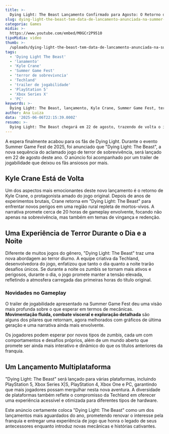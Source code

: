 ```yaml
---
title: >-
  Dying Light: The Beast Lançamento Confirmado para Agosto: O Retorno de um Herói
slug: dying-light-the-beast-tem-data-de-lancamento-anunciada-na-summer-game-fest
categoria: Games
midia: >-
  https://www.youtube.com/embed/M0GCr2P9510
tipoMidia: video
thumb: >-
  /uploads/dying-light-the-beast-tem-data-de-lancamento-anunciada-na-summer-game-fest-preview.jpg
tags:
  - 'Dying Light The Beast'
  - 'lanamento'
  - 'Kyle Crane'
  - 'Summer Game Fest'
  - 'terror de sobrevivncia'
  - 'Techland'
  - 'trailer de jogabilidade'
  - 'PlayStation 5'
  - 'Xbox Series X'
  - 'PC'
keywords: >-
  Dying Light: The Beast, lançamento, Kyle Crane, Summer Game Fest, terror de sobrevivência, Techland, trailer de jogabilidade, PlayStation 5, Xbox Series X, PC
author: Ana Luiza
data: '2025-06-06T22:15:39.000Z'
resumo: >-
  Dying Light: The Beast chegará em 22 de agosto, trazendo de volta o icônico protagonista Kyle Crane para uma nova aventura de terror e sobrevivência. A revelação ocorreu durante a Summer Game Fest, junto com um trailer emocionante.
---
```


A espera finalmente acabou para os fãs de Dying Light. Durante o evento Summer Game Fest de 2025, foi anunciado que "Dying Light: The Beast", a nova sequência do aclamado jogo de terror de sobrevivência, será lançado em 22 de agosto deste ano. O anúncio foi acompanhado por um trailer de jogabilidade que deixou os fãs ansiosos por mais.

## Kyle Crane Está de Volta

Um dos aspectos mais emocionantes deste novo lançamento é o retorno de Kyle Crane, o protagonista amado do jogo original. Depois de anos de experimentos brutais, Crane retorna em "Dying Light: The Beast" para enfrentar novos perigos em uma região rural repleta de mortos-vivos. A narrativa promete cerca de 20 horas de gameplay envolvente, focando não apenas na sobrevivência, mas também em temas de vingança e redenção.

## Uma Experiência de Terror Durante o Dia e a Noite

Diferente de muitos jogos do gênero, "Dying Light: The Beast" traz uma nova abordagem ao terror diurno. A equipe criativa da Techland, desenvolvedora do jogo, enfatizou que tanto o dia quanto a noite trarão desafios únicos. Se durante a noite os zumbis se tornam mais ativos e perigosos, durante o dia, o jogo promete manter a tensão elevada, refletindo a atmosfera carregada das primeiras horas do título original.

### Novidades no Gameplay

O trailer de jogabilidade apresentado na Summer Game Fest deu uma visão mais profunda sobre o que esperar em termos de mecânicas. **Movimentação fluida, combate visceral e exploração detalhada** são alguns dos pilares que retornam, agora melhorados com gráficos de última geração e uma narrativa ainda mais envolvente.

Os jogadores podem esperar por novos tipos de zumbis, cada um com comportamentos e desafios próprios, além de um mundo aberto que promete ser ainda mais interativo e dinâmico do que os títulos anteriores da franquia.

## Um Lançamento Multiplataforma

"Dying Light: The Beast" será lançado para várias plataformas, incluindo PlayStation 5, Xbox Series X|S, PlayStation 4, Xbox One e PC, garantindo que mais jogadores possam mergulhar nesta nova aventura. A diversidade de plataformas também reflete o compromisso da Techland em oferecer uma experiência acessível e otimizada para diferentes tipos de hardware.

Este anúncio certamente coloca "Dying Light: The Beast" como um dos lançamentos mais aguardados do ano, prometendo renovar o interesse pela franquia e entregar uma experiência de jogo que honra o legado de seus antecessores enquanto introduz novas mecânicas e histórias cativantes.